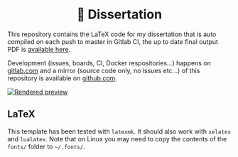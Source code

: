<div align="center"><h1>📝 Dissertation</h1></div>

This repository contains the LaTeX code for my dissertation that is auto compiled on each push to master in Gitlab CI, the up to date final output PDF is [available here](https://harpocrates-app.gitlab.io/dissertation/dissertation.pdf).

Development (issues, boards, CI, Docker respositories...) happens on [gitlab.com](https://gitlab.com/harpocrates-app/dissertation) and a mirror (source code only, no issues etc...) of this repository is available on [github.com](https://github.com/guillaumedsde/dissertation-dissertation).

[![Rendered preview](https://harpocrates-app.gitlab.io/dissertation/dissertation.jpg)](https://harpocrates-app.gitlab.io/dissertation/dissertation.pdf)



## LaTeX

This template has been tested with `latexmk`. It should also work with `xelatex` and `lualatex`. Note that on Linux you may need to copy the contents of the `fonts/` folder to `~/.fonts/`.

